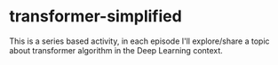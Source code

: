 # transformer-simplified
This is a series based activity, in each episode I'll explore/share a topic about transformer algorithm in the Deep Learning context.

